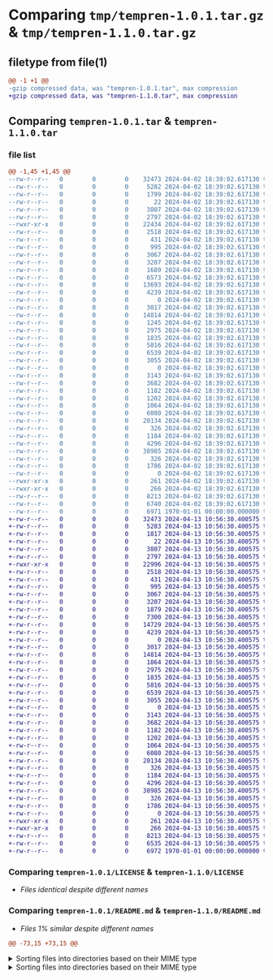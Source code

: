# Comparing `tmp/tempren-1.0.1.tar.gz` & `tmp/tempren-1.1.0.tar.gz`

## filetype from file(1)

```diff
@@ -1 +1 @@
-gzip compressed data, was "tempren-1.0.1.tar", max compression
+gzip compressed data, was "tempren-1.1.0.tar", max compression
```

## Comparing `tempren-1.0.1.tar` & `tempren-1.1.0.tar`

### file list

```diff
@@ -1,45 +1,45 @@
--rw-r--r--   0        0        0    32473 2024-04-02 18:39:02.617130 tempren-1.0.1/LICENSE
--rw-r--r--   0        0        0     5282 2024-04-02 18:39:02.617130 tempren-1.0.1/README.md
--rw-r--r--   0        0        0     1799 2024-04-02 18:39:02.617130 tempren-1.0.1/pyproject.toml
--rw-r--r--   0        0        0       22 2024-04-02 18:39:02.617130 tempren-1.0.1/tempren/__init__.py
--rw-r--r--   0        0        0     3807 2024-04-02 18:39:02.617130 tempren-1.0.1/tempren/adhoc.py
--rw-r--r--   0        0        0     2797 2024-04-02 18:39:02.617130 tempren-1.0.1/tempren/alias.py
--rwxr-xr-x   0        0        0    22434 2024-04-02 18:39:02.617130 tempren-1.0.1/tempren/cli.py
--rw-r--r--   0        0        0     2518 2024-04-02 18:39:02.617130 tempren-1.0.1/tempren/discovery.py
--rw-r--r--   0        0        0      431 2024-04-02 18:39:02.617130 tempren-1.0.1/tempren/evaluation.py
--rw-r--r--   0        0        0      995 2024-04-02 18:39:02.617130 tempren-1.0.1/tempren/exceptions.py
--rw-r--r--   0        0        0     3067 2024-04-02 18:39:02.617130 tempren-1.0.1/tempren/factories.py
--rw-r--r--   0        0        0     3207 2024-04-02 18:39:02.617130 tempren-1.0.1/tempren/file_filters.py
--rw-r--r--   0        0        0     1689 2024-04-02 18:39:02.617130 tempren-1.0.1/tempren/file_sorters.py
--rw-r--r--   0        0        0     6573 2024-04-02 18:39:02.617130 tempren-1.0.1/tempren/filesystem.py
--rw-r--r--   0        0        0    13693 2024-04-02 18:39:02.617130 tempren-1.0.1/tempren/pipeline.py
--rw-r--r--   0        0        0     4239 2024-04-02 18:39:02.617130 tempren-1.0.1/tempren/primitives.py
--rw-r--r--   0        0        0        0 2024-04-02 18:39:02.617130 tempren-1.0.1/tempren/tags/__init__.py
--rw-r--r--   0        0        0     3017 2024-04-02 18:39:02.617130 tempren-1.0.1/tempren/tags/audio.py
--rw-r--r--   0        0        0    14814 2024-04-02 18:39:02.617130 tempren-1.0.1/tempren/tags/core.py
--rw-r--r--   0        0        0     1245 2024-04-02 18:39:02.617130 tempren-1.0.1/tempren/tags/filesystem.py
--rw-r--r--   0        0        0     2975 2024-04-02 18:39:02.617130 tempren-1.0.1/tempren/tags/gpx.py
--rw-r--r--   0        0        0     1835 2024-04-02 18:39:02.617130 tempren-1.0.1/tempren/tags/hash.py
--rw-r--r--   0        0        0     5816 2024-04-02 18:39:02.617130 tempren-1.0.1/tempren/tags/image.py
--rw-r--r--   0        0        0     6539 2024-04-02 18:39:02.617130 tempren-1.0.1/tempren/tags/text.py
--rw-r--r--   0        0        0     3055 2024-04-02 18:39:02.617130 tempren-1.0.1/tempren/tags/video.py
--rw-r--r--   0        0        0        0 2024-04-02 18:39:02.617130 tempren-1.0.1/tempren/template/__init__.py
--rw-r--r--   0        0        0     3143 2024-04-02 18:39:02.617130 tempren-1.0.1/tempren/template/ast.py
--rw-r--r--   0        0        0     3682 2024-04-02 18:39:02.617130 tempren-1.0.1/tempren/template/compiler.py
--rw-r--r--   0        0        0     1182 2024-04-02 18:39:02.617130 tempren-1.0.1/tempren/template/exceptions.py
--rw-r--r--   0        0        0     1202 2024-04-02 18:39:02.617130 tempren-1.0.1/tempren/template/generators.py
--rw-r--r--   0        0        0     1064 2024-04-02 18:39:02.617130 tempren-1.0.1/tempren/template/grammar/TagTemplateLexer.g4
--rw-r--r--   0        0        0     6080 2024-04-02 18:39:02.617130 tempren-1.0.1/tempren/template/grammar/TagTemplateLexer.interp
--rw-r--r--   0        0        0    20134 2024-04-02 18:39:02.617130 tempren-1.0.1/tempren/template/grammar/TagTemplateLexer.py
--rw-r--r--   0        0        0      326 2024-04-02 18:39:02.617130 tempren-1.0.1/tempren/template/grammar/TagTemplateLexer.tokens
--rw-r--r--   0        0        0     1184 2024-04-02 18:39:02.617130 tempren-1.0.1/tempren/template/grammar/TagTemplateParser.g4
--rw-r--r--   0        0        0     4296 2024-04-02 18:39:02.617130 tempren-1.0.1/tempren/template/grammar/TagTemplateParser.interp
--rw-r--r--   0        0        0    38985 2024-04-02 18:39:02.617130 tempren-1.0.1/tempren/template/grammar/TagTemplateParser.py
--rw-r--r--   0        0        0      326 2024-04-02 18:39:02.617130 tempren-1.0.1/tempren/template/grammar/TagTemplateParser.tokens
--rw-r--r--   0        0        0     1786 2024-04-02 18:39:02.617130 tempren-1.0.1/tempren/template/grammar/TagTemplateParserVisitor.py
--rw-r--r--   0        0        0        0 2024-04-02 18:39:02.617130 tempren-1.0.1/tempren/template/grammar/__init__.py
--rwxr-xr-x   0        0        0      261 2024-04-02 18:39:02.617130 tempren-1.0.1/tempren/template/grammar/generate.sh
--rwxr-xr-x   0        0        0      266 2024-04-02 18:39:02.617130 tempren-1.0.1/tempren/template/grammar/generate_for_grun.sh
--rw-r--r--   0        0        0     8213 2024-04-02 18:39:02.617130 tempren-1.0.1/tempren/template/parser.py
--rw-r--r--   0        0        0     6740 2024-04-02 18:39:02.617130 tempren-1.0.1/tempren/template/registry.py
--rw-r--r--   0        0        0     6971 1970-01-01 00:00:00.000000 tempren-1.0.1/PKG-INFO
+-rw-r--r--   0        0        0    32473 2024-04-13 10:56:30.400575 tempren-1.1.0/LICENSE
+-rw-r--r--   0        0        0     5283 2024-04-13 10:56:30.400575 tempren-1.1.0/README.md
+-rw-r--r--   0        0        0     1817 2024-04-13 10:56:30.400575 tempren-1.1.0/pyproject.toml
+-rw-r--r--   0        0        0       22 2024-04-13 10:56:30.400575 tempren-1.1.0/tempren/__init__.py
+-rw-r--r--   0        0        0     3807 2024-04-13 10:56:30.400575 tempren-1.1.0/tempren/adhoc.py
+-rw-r--r--   0        0        0     2797 2024-04-13 10:56:30.400575 tempren-1.1.0/tempren/alias.py
+-rwxr-xr-x   0        0        0    22996 2024-04-13 10:56:30.400575 tempren-1.1.0/tempren/cli.py
+-rw-r--r--   0        0        0     2518 2024-04-13 10:56:30.400575 tempren-1.1.0/tempren/discovery.py
+-rw-r--r--   0        0        0      431 2024-04-13 10:56:30.400575 tempren-1.1.0/tempren/evaluation.py
+-rw-r--r--   0        0        0      995 2024-04-13 10:56:30.400575 tempren-1.1.0/tempren/exceptions.py
+-rw-r--r--   0        0        0     3067 2024-04-13 10:56:30.400575 tempren-1.1.0/tempren/factories.py
+-rw-r--r--   0        0        0     3207 2024-04-13 10:56:30.400575 tempren-1.1.0/tempren/file_filters.py
+-rw-r--r--   0        0        0     1879 2024-04-13 10:56:30.400575 tempren-1.1.0/tempren/file_sorters.py
+-rw-r--r--   0        0        0     7300 2024-04-13 10:56:30.400575 tempren-1.1.0/tempren/filesystem.py
+-rw-r--r--   0        0        0    14729 2024-04-13 10:56:30.400575 tempren-1.1.0/tempren/pipeline.py
+-rw-r--r--   0        0        0     4239 2024-04-13 10:56:30.400575 tempren-1.1.0/tempren/primitives.py
+-rw-r--r--   0        0        0        0 2024-04-13 10:56:30.400575 tempren-1.1.0/tempren/tags/__init__.py
+-rw-r--r--   0        0        0     3017 2024-04-13 10:56:30.400575 tempren-1.1.0/tempren/tags/audio.py
+-rw-r--r--   0        0        0    14814 2024-04-13 10:56:30.400575 tempren-1.1.0/tempren/tags/core.py
+-rw-r--r--   0        0        0     1864 2024-04-13 10:56:30.400575 tempren-1.1.0/tempren/tags/filesystem.py
+-rw-r--r--   0        0        0     2975 2024-04-13 10:56:30.400575 tempren-1.1.0/tempren/tags/gpx.py
+-rw-r--r--   0        0        0     1835 2024-04-13 10:56:30.400575 tempren-1.1.0/tempren/tags/hash.py
+-rw-r--r--   0        0        0     5816 2024-04-13 10:56:30.400575 tempren-1.1.0/tempren/tags/image.py
+-rw-r--r--   0        0        0     6539 2024-04-13 10:56:30.400575 tempren-1.1.0/tempren/tags/text.py
+-rw-r--r--   0        0        0     3055 2024-04-13 10:56:30.400575 tempren-1.1.0/tempren/tags/video.py
+-rw-r--r--   0        0        0        0 2024-04-13 10:56:30.400575 tempren-1.1.0/tempren/template/__init__.py
+-rw-r--r--   0        0        0     3143 2024-04-13 10:56:30.400575 tempren-1.1.0/tempren/template/ast.py
+-rw-r--r--   0        0        0     3682 2024-04-13 10:56:30.400575 tempren-1.1.0/tempren/template/compiler.py
+-rw-r--r--   0        0        0     1182 2024-04-13 10:56:30.400575 tempren-1.1.0/tempren/template/exceptions.py
+-rw-r--r--   0        0        0     1202 2024-04-13 10:56:30.400575 tempren-1.1.0/tempren/template/generators.py
+-rw-r--r--   0        0        0     1064 2024-04-13 10:56:30.400575 tempren-1.1.0/tempren/template/grammar/TagTemplateLexer.g4
+-rw-r--r--   0        0        0     6080 2024-04-13 10:56:30.400575 tempren-1.1.0/tempren/template/grammar/TagTemplateLexer.interp
+-rw-r--r--   0        0        0    20134 2024-04-13 10:56:30.400575 tempren-1.1.0/tempren/template/grammar/TagTemplateLexer.py
+-rw-r--r--   0        0        0      326 2024-04-13 10:56:30.400575 tempren-1.1.0/tempren/template/grammar/TagTemplateLexer.tokens
+-rw-r--r--   0        0        0     1184 2024-04-13 10:56:30.400575 tempren-1.1.0/tempren/template/grammar/TagTemplateParser.g4
+-rw-r--r--   0        0        0     4296 2024-04-13 10:56:30.400575 tempren-1.1.0/tempren/template/grammar/TagTemplateParser.interp
+-rw-r--r--   0        0        0    38985 2024-04-13 10:56:30.400575 tempren-1.1.0/tempren/template/grammar/TagTemplateParser.py
+-rw-r--r--   0        0        0      326 2024-04-13 10:56:30.400575 tempren-1.1.0/tempren/template/grammar/TagTemplateParser.tokens
+-rw-r--r--   0        0        0     1786 2024-04-13 10:56:30.400575 tempren-1.1.0/tempren/template/grammar/TagTemplateParserVisitor.py
+-rw-r--r--   0        0        0        0 2024-04-13 10:56:30.400575 tempren-1.1.0/tempren/template/grammar/__init__.py
+-rwxr-xr-x   0        0        0      261 2024-04-13 10:56:30.400575 tempren-1.1.0/tempren/template/grammar/generate.sh
+-rwxr-xr-x   0        0        0      266 2024-04-13 10:56:30.400575 tempren-1.1.0/tempren/template/grammar/generate_for_grun.sh
+-rw-r--r--   0        0        0     8213 2024-04-13 10:56:30.400575 tempren-1.1.0/tempren/template/parser.py
+-rw-r--r--   0        0        0     6535 2024-04-13 10:56:30.400575 tempren-1.1.0/tempren/template/registry.py
+-rw-r--r--   0        0        0     6972 1970-01-01 00:00:00.000000 tempren-1.1.0/PKG-INFO
```

### Comparing `tempren-1.0.1/LICENSE` & `tempren-1.1.0/LICENSE`

 * *Files identical despite different names*

### Comparing `tempren-1.0.1/README.md` & `tempren-1.1.0/README.md`

 * *Files 1% similar despite different names*

```diff
@@ -73,15 +73,15 @@
 ```
 </details>
 
 <details>
 <summary>Sorting files into directories based on their MIME type</summary>
 
 ```commandline
-$ tempren -d --path "%Capitalize(){%Mime(subtype)}/%Name()" ~/Downloads
+$ tempren -dr --path "%Capitalize(){%Mime(subtype)}/%Name()" ~/Downloads
 Renamed: dotnet-install.sh
      to: X-shellscript/dotnet-install.sh
 Renamed: openrgb_0.7_amd64_buster_6128731.deb
      to: Vnd.debian.binary-package/openrgb_0.7_amd64_buster_6128731.deb
 Renamed: prometheus-2.26.0.linux-amd64.tar.gz
      to: Gzip/prometheus-2.26.0.linux-amd64.tar.gz
 Renamed: nldb remote.zip
```

### Comparing `tempren-1.0.1/pyproject.toml` & `tempren-1.1.0/pyproject.toml`

 * *Files 2% similar despite different names*

```diff
@@ -1,10 +1,10 @@
 [tool.poetry]
 name = "tempren"
-version = "1.0.1"
+version = "1.1.0"
 description = "Template-based renaming utility"
 readme = "README.md"
 license = "GPL-3.0-or-later"
 authors = ["Paweł Żukowski <p.z.idlecode@gmail.com>"]
 homepage = "https://github.com/idle-code/tempren"
 keywords = ["batch-renaming", "cli", "filename"]
 classifiers = [
@@ -39,14 +39,15 @@
 [tool.poetry.dev-dependencies]
 pytest = "^7.4.4"
 pytest-cov = "^4.1"
 coverage = "^7.2.7"
 pre-commit = "^3.5"
 mypy = "^1.4.1"
 pylint = "^3.0.2"
+black = "^24.4.0"
 
 [tool.poetry.extras]
 video = ["pymediainfo"]
 
 [tool.poetry.scripts]
 tempren = "tempren.cli:throwing_main"
```

### Comparing `tempren-1.0.1/tempren/adhoc.py` & `tempren-1.1.0/tempren/adhoc.py`

 * *Files identical despite different names*

### Comparing `tempren-1.0.1/tempren/alias.py` & `tempren-1.1.0/tempren/alias.py`

 * *Files identical despite different names*

### Comparing `tempren-1.0.1/tempren/cli.py` & `tempren-1.1.0/tempren/cli.py`

 * *Files 1% similar despite different names*

```diff
@@ -14,14 +14,15 @@
 
 from tempren.exceptions import FileNotSupportedError, TemplateEvaluationError
 from tempren.filesystem import DestinationAlreadyExistsError
 from tempren.primitives import CategoryName, QualifiedTagName, TagName
 from tempren.template.exceptions import TagError, TemplateError
 
 from .pipeline import (
+    ConfigurationError,
     ConflictResolutionStrategy,
     FilterType,
     InvalidDestinationError,
     OperationMode,
     RuntimeConfiguration,
     build_pipeline,
     build_tag_registry,
@@ -130,14 +131,15 @@
     if not adhoc_tags:
         return dict()
     list_of_tuples = list(chain(*adhoc_tags))
     names = list(map(lambda pair: pair[0], list_of_tuples))
     unique_names = set(names)
     if len(names) > len(unique_names):
         repeating_names = [name for name in unique_names if names.count(name) > 1]
+        # TODO: Test
         for duplicate_name in repeating_names:
             executables_with_the_same_name = list(
                 map(
                     lambda pair: str(pair[1]),
                     filter(lambda pair: pair[0] == duplicate_name, list_of_tuples),
                 )
             )
@@ -155,14 +157,16 @@
     if not aliases:
         return dict()
     list_of_tuples = list(chain(*aliases))
     names = list(map(lambda pair: pair[0], list_of_tuples))
     unique_names = set(names)
     if len(names) > len(unique_names):
         repeating_names = [name for name in unique_names if names.count(name) > 1]
+        # TODO: Test
+        # TODO: Refactor - the same code is found in validate_adhoc_tags
         for duplicate_name in repeating_names:
             patterns_with_the_same_name = list(
                 map(
                     lambda pair: str(pair[1]),
                     filter(lambda pair: pair[0] == duplicate_name, list_of_tuples),
                 )
             )
@@ -171,15 +175,15 @@
                 ErrorCode.USAGE_ERROR,
                 f"Aliases for patterns {' and '.join(patterns_with_the_same_name)} cannot have the same name {duplicate_name}",
             )
 
     return dict(list_of_tuples)
 
 
-class SystemExitError(Exception):
+class SystemExitError(Exception):  # TODO: Use ConfigurationError instead
     status: int
 
     def __init__(self, status: int, message: Optional[str]):
         super().__init__(message)
         self.status = status
 
 
@@ -196,17 +200,18 @@
         )
         log.info("Available tags:")
         for category_name in sorted(registry.category_map.keys()):
             log.info(f"{category_name.capitalize()}:")
             category = registry.category_map[category_name]
 
             all_category_tags = sorted(category.tag_map.items())
-            if not all_category_tags:
+            if (
+                not all_category_tags
+            ):  # NOCOVER: Empty categories should not be present in the registry
                 # There is no tags in the category
-                # TODO: Empty categories should not be present in the registry
                 continue
             max_name_length = max(
                 [len(tag_name) for tag_name, factory in all_category_tags]
             )
             log.debug(
                 "Longest tag name: %d in category %s", max_name_length, category_name
             )
@@ -241,15 +246,16 @@
                     )
                 else:
                     qualified_name = QualifiedTagName(TagName(raw_tag_name))
 
                 tag_factory = registry.get_tag_factory(qualified_name)
             except TagError as tag_error:
                 parser.exit(ErrorCode.USAGE_ERROR, str(tag_error))
-                raise
+                # noinspection PyUnreachableCode
+                raise  # NOCOVER: required by mypy
             log.info("")
             log.info(indent(tag_factory.configuration_signature, "  "))
             log.info("")
             log.info(tag_factory.short_description)
             if tag_factory.long_description:
                 log.info("")
                 log.info(tag_factory.long_description)
@@ -310,27 +316,26 @@
 
     def _get_help_string(self, action):
         if action.default:
             return "(default) " + action.help
         return action.help
 
 
-# CHECK: use pydantic-cli for argument parsing
 def process_cli_configuration(argv: List[str]) -> RuntimeConfiguration:
     log.debug("Parsing command line arguments")
     parser = argparse.ArgumentParser(
         prog="tempren",
         description="Template-based renaming utility",
         fromfile_prefix_chars="@",
         add_help=False,
         formatter_class=DefaultOptionsHelpFormatter,
     )
 
     parser.add_argument(
-        "-d",
+        "-dr",
         "--dry-run",
         action="store_true",
         help="Do not perform any renaming - just show expected operation results",
     )
     parser.add_argument(
         "-r",
         "--recursive",
@@ -381,53 +386,33 @@
     operation_mode.add_argument(
         "-n",
         "--name",
         action="store_const",
         dest="mode",
         const=OperationMode.name,
         default=OperationMode.name,
-        help="Use template to generate file name",
+        help="Use template to generate file name only",
+    )
+    operation_mode.add_argument(
+        "-d",
+        "--directory",
+        action="store_const",
+        dest="mode",
+        const=OperationMode.directory,
+        help="Use template to generate directory names only",
     )
     operation_mode.add_argument(
         "-p",
         "--path",
         action="store_const",
         dest="mode",
         const=OperationMode.path,
         help="Use template to generate relative file path",
     )
 
-    conflict_resolution_group = parser.add_argument_group("conflict resolution")
-    conflict_resolution = conflict_resolution_group.add_mutually_exclusive_group()
-    conflict_resolution.add_argument(
-        "-cs",
-        "--conflict-stop",
-        action="store_true",
-        default=True,
-        help="Keep source file name intact and stop",
-    )
-    conflict_resolution.add_argument(
-        "-ci",
-        "--conflict-ignore",
-        action="store_true",
-        help="Keep source file name intact and continue",
-    )
-    conflict_resolution.add_argument(
-        "-co",
-        "--conflict-override",
-        action="store_true",
-        help="Override destination file",
-    )
-    conflict_resolution.add_argument(
-        "-cm",
-        "--conflict-manual",
-        action="store_true",
-        help="Prompt user to resolve conflict manually (choose an option or provide new filename)",
-    )
-
     filtering_group = parser.add_argument_group("filtering")
     filter_mode = filtering_group.add_mutually_exclusive_group()
     filter_mode.add_argument(
         "-fg",
         "--filter-glob",
         type=str,
         metavar="filter_expression",
@@ -465,14 +450,42 @@
     sorting_group.add_argument(
         "-si",
         "--sort-invert",
         action="store_true",
         help="Reverse sorting order",
     )
 
+    conflict_resolution_group = parser.add_argument_group("conflict resolution")
+    conflict_resolution = conflict_resolution_group.add_mutually_exclusive_group()
+    conflict_resolution.add_argument(
+        "-cs",
+        "--conflict-stop",
+        action="store_true",
+        default=True,
+        help="Keep source file name intact and stop",
+    )
+    conflict_resolution.add_argument(
+        "-ci",
+        "--conflict-ignore",
+        action="store_true",
+        help="Keep source file name intact and continue",
+    )
+    conflict_resolution.add_argument(
+        "-co",
+        "--conflict-override",
+        action="store_true",
+        help="Override destination file",
+    )
+    conflict_resolution.add_argument(
+        "-cm",
+        "--conflict-manual",
+        action="store_true",
+        help="Prompt user to resolve conflict manually (choose an option or provide new filename)",
+    )
+
     parser.add_argument(
         "template",
         type=nonempty_string,
         help="Template used to generate new filename/path",
     )
     parser.add_argument(
         "path",
@@ -646,14 +659,17 @@
         log.info("Done")
         return ErrorCode.SUCCESS
     # TODO: Clean up exception hierarchy
     except SystemExitError as exc:
         if exc.status != 0:
             log.error(exc)
         return exc.status
+    except ConfigurationError as exc:
+        log.error(exc)
+        return ErrorCode.USAGE_ERROR
     except TemplateEvaluationError as template_evaluation_error:
         render_template_evaluation_error(template_evaluation_error)
         return ErrorCode.TEMPLATE_EVALUATION_ERROR
     except TemplateError as template_error:
         render_template_error(template_error)
         return ErrorCode.TEMPLATE_SYNTAX_ERROR
     except DestinationAlreadyExistsError as exc:
```

### Comparing `tempren-1.0.1/tempren/discovery.py` & `tempren-1.1.0/tempren/discovery.py`

 * *Files identical despite different names*

### Comparing `tempren-1.0.1/tempren/exceptions.py` & `tempren-1.1.0/tempren/exceptions.py`

 * *Files identical despite different names*

### Comparing `tempren-1.0.1/tempren/factories.py` & `tempren-1.1.0/tempren/factories.py`

 * *Files identical despite different names*

### Comparing `tempren-1.0.1/tempren/file_filters.py` & `tempren-1.1.0/tempren/file_filters.py`

 * *Files identical despite different names*

### Comparing `tempren-1.0.1/tempren/file_sorters.py` & `tempren-1.1.0/tempren/file_sorters.py`

 * *Files 10% similar despite different names*

```diff
@@ -39,7 +39,12 @@
             assert self.pattern.source_representation is not None
             raise TemplateEvaluationError(
                 file,
                 self.pattern.source_representation,
                 evaluation_error.expression,
                 evaluation_error.message,
             )
+
+
+class PathDepthSorter(FileSorter):
+    def __call__(self, files: Iterable[File]) -> Iterable[File]:
+        return sorted(files, key=lambda f: (len(f.relative_path.parts),), reverse=True)
```

### Comparing `tempren-1.0.1/tempren/filesystem.py` & `tempren-1.1.0/tempren/filesystem.py`

 * *Files 5% similar despite different names*

```diff
@@ -84,14 +84,34 @@
                 yield from self._gather_in(dir_entry)
             else:
                 yield File(
                     self._start_directory, dir_entry.relative_to(self._start_directory)
                 )
 
 
+class RecursiveDirectoryGatherer(FilesystemGatherer):
+    def __init__(self, start_directory: Path):
+        self._start_directory = start_directory.absolute()
+
+    def gather_files(self) -> Iterable[File]:
+        yield from self._gather_in(self._start_directory)
+
+    def _gather_in(self, directory: Path) -> Iterable[File]:
+        print(f"Gathering in {directory}")
+        for dir_entry in directory.iterdir():
+            if not self._include_path_in_result(dir_entry):
+                continue
+
+            if dir_entry.is_dir():
+                yield File(
+                    self._start_directory, dir_entry.relative_to(self._start_directory)
+                )
+                yield from self._gather_in(dir_entry)
+
+
 class ExplicitFileGatherer(FileGatherer):
     def __init__(self, files: List[Path]):
         self._files_to_provide = files
 
     def gather_files(self) -> Iterable[File]:
         for file in self._files_to_provide:
             yield File(file.parent.absolute(), Path(file.name))
```

### Comparing `tempren-1.0.1/tempren/pipeline.py` & `tempren-1.1.0/tempren/pipeline.py`

 * *Files 4% similar despite different names*

```diff
@@ -11,27 +11,28 @@
     FileFilterInverter,
     GlobFilenameFileFilter,
     GlobPathFileFilter,
     RegexFilenameFileFilter,
     RegexPathFileFilter,
     TemplateFileFilter,
 )
-from tempren.file_sorters import TemplateFileSorter
+from tempren.file_sorters import PathDepthSorter, TemplateFileSorter
 from tempren.filesystem import (
     CombinedFileGatherer,
     DestinationAlreadyExistsError,
     DryRunRenamer,
     ExplicitFileGatherer,
     FileGatherer,
     FileMover,
     FileRenamer,
     FileRenamerType,
     FlatFileGatherer,
     InvalidDestinationError,
     PrintingRenamerWrapper,
+    RecursiveDirectoryGatherer,
     RecursiveFileGatherer,
 )
 from tempren.primitives import CategoryName, File, PathGenerator, Pattern, TagName
 from tempren.template.compiler import TemplateCompiler
 from tempren.template.exceptions import InvalidFilenameError, TemplateError
 from tempren.template.generators import TemplateNameGenerator, TemplatePathGenerator
 from tempren.template.registry import TagRegistry
@@ -44,14 +45,15 @@
     regex = "regex"
     glob = "glob"
 
 
 class OperationMode(Enum):
     name = "name"
     path = "path"
+    directory = "directory"
 
 
 # TODO: Find a way to keep documentation close to the enum values and use it in argparser/generated help
 class ConflictResolutionStrategy(Enum):
     stop = "stop"
     """Stop renaming and show an error"""
 
@@ -156,15 +158,15 @@
                     "Error generated when renaming %r: %r",
                     file,
                     error,
                 )
                 raise
 
             if new_relative_path == file.relative_path:
-                self.log.info(
+                self.log.debug(
                     "Skipping renaming of: '%s' (source and destination are the same)",
                     new_relative_path,
                 )
                 continue
 
             new_absolute_path = (file.input_directory / new_relative_path).resolve()
             if not str(new_absolute_path).startswith(str(file.input_directory)):
@@ -279,80 +281,98 @@
     registry: TagRegistry,
     manual_conflict_resolver: ManualConflictResolver,  # TODO: Move to the RuntimeConfiguration
 ) -> Pipeline:
     log.debug("Building pipeline")
     pipeline = Pipeline()
 
     file_gatherers: List[FileGatherer] = []
+
     input_directories = filter(lambda p: p.is_dir(), config.input_paths)
-    for directory in input_directories:
+    input_files = list(filter(lambda p: p.is_file(), config.input_paths))
+    if config.mode == OperationMode.directory:
+        if any(input_files):
+            log.warning("Ignoring file paths provided in directory mode")
+
         if config.recursive:
-            file_gatherers.append(RecursiveFileGatherer(directory))
+            for directory in input_directories:
+                file_gatherers.append(RecursiveDirectoryGatherer(directory))
         else:
-            file_gatherers.append(FlatFileGatherer(directory))
+            file_gatherers.append(ExplicitFileGatherer(input_directories))
+    else:
+        for directory in input_directories:
+            if config.recursive:
+                file_gatherers.append(RecursiveFileGatherer(directory))
+            else:
+                file_gatherers.append(FlatFileGatherer(directory))
+
+        if any(input_files):
+            file_gatherers.append(ExplicitFileGatherer(input_files))
 
-    input_files = list(filter(lambda p: p.is_file(), config.input_paths))
-    if any(input_files):
-        file_gatherers.append(ExplicitFileGatherer(input_files))
     pipeline.file_gatherer = CombinedFileGatherer(file_gatherers)
     pipeline.file_gatherer.include_hidden = config.include_hidden
 
     compiler = TemplateCompiler(registry)
 
     def _compile_template(template_text: str) -> Pattern:
         try:
             return compiler.compile(template_text)
         except TemplateError as template_error:
             template_error.template = template_text
             raise template_error
 
     bound_pattern = _compile_template(config.template)
 
-    if config.mode == OperationMode.name:
+    if config.mode == OperationMode.name or config.mode == OperationMode.directory:
         pipeline.path_generator = TemplateNameGenerator(bound_pattern)
         if config.filter:
             if config.filter_type == FilterType.regex:
                 pipeline.file_filter = RegexFilenameFileFilter(config.filter)
             elif config.filter_type == FilterType.glob:
                 pipeline.file_filter = GlobFilenameFileFilter(config.filter)
             elif config.filter_type == FilterType.template:
                 bound_filter_pattern = _compile_template(config.filter)
                 pipeline.file_filter = TemplateFileFilter(bound_filter_pattern)
             else:
-                raise NotImplementedError("Unknown filter type")
+                raise NotImplementedError("Unknown filter type: " + str(config.filter))
     elif config.mode == OperationMode.path:
         pipeline.path_generator = TemplatePathGenerator(bound_pattern)
         if config.filter:
             if config.filter_type == FilterType.regex:
                 pipeline.file_filter = RegexPathFileFilter(config.filter)
             elif config.filter_type == FilterType.glob:
                 pipeline.file_filter = GlobPathFileFilter(config.filter)
             elif config.filter_type == FilterType.template:
                 bound_filter_pattern = _compile_template(config.filter)
                 pipeline.file_filter = TemplateFileFilter(bound_filter_pattern)
             else:
-                raise NotImplementedError("Unknown filter type")
+                raise NotImplementedError("Unknown filter type: " + str(config.filter))
     else:
-        raise NotImplementedError("Unknown operation mode")
+        raise NotImplementedError("Unknown operation mode: " + str(config.mode))
 
     if config.filter_invert and config.filter is not None:
         pipeline.file_filter = FileFilterInverter(pipeline.file_filter)
 
-    if config.sort:
+    if config.mode == OperationMode.directory:
+        # FIXME: This workaround allows us to mitigate conflicts arising from
+        #        trying to rename child directories after their parent has been renamed
+        if config.sort:
+            raise ConfigurationError("Sorting is not available in directory mode")
+        pipeline.sorter = PathDepthSorter()
+    elif config.sort:
         bound_sorter_pattern = _compile_template(config.sort)
         pipeline.sorter = TemplateFileSorter(bound_sorter_pattern, config.sort_invert)
 
     pipeline.conflict_strategy = config.conflict_strategy
     pipeline.manual_conflict_resolver = manual_conflict_resolver
 
     if config.dry_run:
         pipeline.renamer = DryRunRenamer()
-        # FIXME: Use DryRunMover for path mode?
+        # FIXME: Use custom DryRunMover for path mode?
     else:
-        if config.mode == OperationMode.name:
+        if config.mode == OperationMode.name or config.mode == OperationMode.directory:
             pipeline.renamer = FileRenamer()
         elif config.mode == OperationMode.path:
             pipeline.renamer = FileMover()
         else:
             raise NotImplementedError("Unknown operation mode")
 
     pipeline.renamer = PrintingRenamerWrapper(pipeline.renamer)  # type: ignore
```

### Comparing `tempren-1.0.1/tempren/primitives.py` & `tempren-1.1.0/tempren/primitives.py`

 * *Files identical despite different names*

### Comparing `tempren-1.0.1/tempren/tags/audio.py` & `tempren-1.1.0/tempren/tags/audio.py`

 * *Files identical despite different names*

### Comparing `tempren-1.0.1/tempren/tags/core.py` & `tempren-1.1.0/tempren/tags/core.py`

 * *Files identical despite different names*

### Comparing `tempren-1.0.1/tempren/tags/gpx.py` & `tempren-1.1.0/tempren/tags/gpx.py`

 * *Files identical despite different names*

### Comparing `tempren-1.0.1/tempren/tags/hash.py` & `tempren-1.1.0/tempren/tags/hash.py`

 * *Files identical despite different names*

### Comparing `tempren-1.0.1/tempren/tags/image.py` & `tempren-1.1.0/tempren/tags/image.py`

 * *Files identical despite different names*

### Comparing `tempren-1.0.1/tempren/tags/text.py` & `tempren-1.1.0/tempren/tags/text.py`

 * *Files identical despite different names*

### Comparing `tempren-1.0.1/tempren/tags/video.py` & `tempren-1.1.0/tempren/tags/video.py`

 * *Files identical despite different names*

### Comparing `tempren-1.0.1/tempren/template/ast.py` & `tempren-1.1.0/tempren/template/ast.py`

 * *Files identical despite different names*

### Comparing `tempren-1.0.1/tempren/template/compiler.py` & `tempren-1.1.0/tempren/template/compiler.py`

 * *Files identical despite different names*

### Comparing `tempren-1.0.1/tempren/template/exceptions.py` & `tempren-1.1.0/tempren/template/exceptions.py`

 * *Files identical despite different names*

### Comparing `tempren-1.0.1/tempren/template/generators.py` & `tempren-1.1.0/tempren/template/generators.py`

 * *Files identical despite different names*

### Comparing `tempren-1.0.1/tempren/template/grammar/TagTemplateLexer.g4` & `tempren-1.1.0/tempren/template/grammar/TagTemplateLexer.g4`

 * *Files identical despite different names*

### Comparing `tempren-1.0.1/tempren/template/grammar/TagTemplateLexer.interp` & `tempren-1.1.0/tempren/template/grammar/TagTemplateLexer.interp`

 * *Files identical despite different names*

### Comparing `tempren-1.0.1/tempren/template/grammar/TagTemplateLexer.py` & `tempren-1.1.0/tempren/template/grammar/TagTemplateLexer.py`

 * *Files identical despite different names*

### Comparing `tempren-1.0.1/tempren/template/grammar/TagTemplateParser.g4` & `tempren-1.1.0/tempren/template/grammar/TagTemplateParser.g4`

 * *Files identical despite different names*

### Comparing `tempren-1.0.1/tempren/template/grammar/TagTemplateParser.interp` & `tempren-1.1.0/tempren/template/grammar/TagTemplateParser.interp`

 * *Files identical despite different names*

### Comparing `tempren-1.0.1/tempren/template/grammar/TagTemplateParser.py` & `tempren-1.1.0/tempren/template/grammar/TagTemplateParser.py`

 * *Files identical despite different names*

### Comparing `tempren-1.0.1/tempren/template/grammar/TagTemplateParserVisitor.py` & `tempren-1.1.0/tempren/template/grammar/TagTemplateParserVisitor.py`

 * *Files identical despite different names*

### Comparing `tempren-1.0.1/tempren/template/parser.py` & `tempren-1.1.0/tempren/template/parser.py`

 * *Files identical despite different names*

### Comparing `tempren-1.0.1/tempren/template/registry.py` & `tempren-1.1.0/tempren/template/registry.py`

 * *Files 4% similar despite different names*

```diff
@@ -58,16 +58,14 @@
         self.register_tag_factory(executable_tag_factory, tag_name)
 
     def register_tag_factory(
         self, tag_factory: TagFactory, tag_name: Optional[TagName] = None
     ):
         if tag_name is None:
             tag_name = tag_factory.tag_name
-        if not tag_name:
-            raise ValueError(f"Invalid tag name '{repr(tag_name)}'")
         if tag_name in self.tag_map:
             raise ValueError(f"Factory for tag '{tag_name}' already registered")
         self.tag_map[tag_name] = tag_factory
 
     def find_tag_factory(self, tag_name: TagName) -> Optional[TagFactory]:
         return self.tag_map.get(tag_name, None)
 
@@ -76,18 +74,14 @@
     log: Logger
     category_map: Dict[CategoryName, TagCategory]
 
     def __init__(self):
         self.log = logging.getLogger(self.__class__.__name__)
         self.category_map = {}
 
-    @property
-    def categories(self) -> List[CategoryName]:
-        return sorted(self.category_map.keys())
-
     def find_category(self, category_name: CategoryName) -> Optional[TagCategory]:
         category = self.category_map.get(category_name, None)
         if category:
             return category
         category_name = CategoryName(category_name.lower())
         return self.category_map.get(category_name, None)
```

### Comparing `tempren-1.0.1/PKG-INFO` & `tempren-1.1.0/PKG-INFO`

 * *Files 2% similar despite different names*

```diff
@@ -1,10 +1,10 @@
 Metadata-Version: 2.1
 Name: tempren
-Version: 1.0.1
+Version: 1.1.0
 Summary: Template-based renaming utility
 Home-page: https://github.com/idle-code/tempren
 License: GPL-3.0-or-later
 Keywords: batch-renaming,cli,filename
 Author: Paweł Żukowski
 Author-email: p.z.idlecode@gmail.com
 Requires-Python: >=3.8,<4.0
@@ -115,15 +115,15 @@
 ```
 </details>
 
 <details>
 <summary>Sorting files into directories based on their MIME type</summary>
 
 ```commandline
-$ tempren -d --path "%Capitalize(){%Mime(subtype)}/%Name()" ~/Downloads
+$ tempren -dr --path "%Capitalize(){%Mime(subtype)}/%Name()" ~/Downloads
 Renamed: dotnet-install.sh
      to: X-shellscript/dotnet-install.sh
 Renamed: openrgb_0.7_amd64_buster_6128731.deb
      to: Vnd.debian.binary-package/openrgb_0.7_amd64_buster_6128731.deb
 Renamed: prometheus-2.26.0.linux-amd64.tar.gz
      to: Gzip/prometheus-2.26.0.linux-amd64.tar.gz
 Renamed: nldb remote.zip
```

